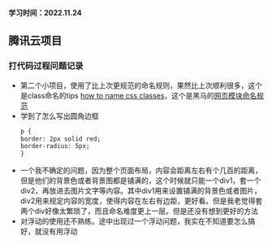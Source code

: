 **学习时间：2022.11.24**
## 腾讯云项目
### 打代码过程问题记录
* 第二个小项目，使用了比上次更规范的命名规则，果然比上次顺利很多，这个是class命名的tips [how to name css classes](http://bdavidxyz.com/blog/how-to-name-css-classes/)，这个是黑马的[网页模块命名规范](https://book.itheima.net/course/1258676978588860418/1265895777368268801/1265899622341271553)
* 学到了怎么写出圆角边框
  ```html
  p {
  border: 2px solid red;
  border-radius: 5px;
  }
  ```
* 一个我不确定的问题，因为整个页面布局，内容会距离左右有个几百的距离，但是他们的背景色或者背景图都是铺满的，这个时候就只能一个div1，套一个div2，再放进去图片文字等内容。其中div1用来设置铺满的背景色或者图片，div2用来规定内容的宽度，使得内容在左右有边距，更好看。但是我老觉得套两个div好像太繁琐了，而且命名难度更上一层。但是还没有想到更好的方法
* 对浮动的使用还不熟练。途中出现过一个浮动问题，我实在不知道要怎么搞好，就没有用浮动